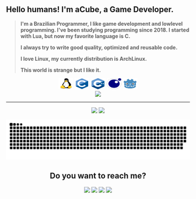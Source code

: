 ## Hello humans! I'm aCube, a Game Developer.

> **I'm a Brazilian Programmer, I like game development and lowlevel programming. I've been studying programming since 2018. I started with Lua, but now my favorite language is C.**
> 
> **I always try to write good quality, optimized and reusable code.**
> 
> **I love Linux, my currently distribution is ArchLinux.**
> 
> **This world is strange but I like it.**

<div align="center" style="display: inline_block">
	<img alt="Linux" width="40" height="30" src="https://raw.githubusercontent.com/devicons/devicon/master/icons/linux/linux-original.svg">
	<img alt="C" width="40" height="30" src="https://raw.githubusercontent.com/devicons/devicon/master/icons/c/c-original.svg">
	<img alt="C++" width="40" height="30" src="https://raw.githubusercontent.com/devicons/devicon/master/icons/cplusplus/cplusplus-original.svg">
	<img alt="Lua" width="40" height="30" src="https://raw.githubusercontent.com/devicons/devicon/master/icons/lua/lua-original.svg">
	<img alt="Godot" width="40" height="30" src="https://raw.githubusercontent.com/devicons/devicon/master/icons/godot/godot-original.svg">
</div>

<div align="center">
<img align="center" src="https://komarev.com/ghpvc/?username=aCube1&style=flat-square">
</div>

---
<div align="center">
<a>
   <img height="180em" src="https://github-readme-stats-acube.vercel.app/api?username=aCube1&theme=gotham&show_icons=true&count_private=true&include_all_commits=true"/>
  <img height="180em" src="https://github-readme-stats-acube.vercel.app/api/top-langs/?username=aCube1&theme=gotham&layout=donut&include_all_commits=true"/>
</a>

![Snake animation](https://github.com/aCube1/aCube1/blob/output/github-contribution-grid-snake-dark.svg)
</div>

<div align="center">

## Do you want to reach me?

<a target="_blank" href="https://t.me/aCubeOne"> <img src="https://img.shields.io/badge/Telegram-2CA5E0?style=for-the-badge&logo=telegram&logoColor=black"></a>
<a target="_blank" href="https://www.linkedin.com/in/acube-567327253/"><img src="https://img.shields.io/badge/-LinkedIn-%230077B5?style=for-the-badge&logo=linkedin&logoColor=black"></a>
<a target="_blank" href="https://www.youtube.com/c/aCube_1"><img src="https://img.shields.io/badge/-Youtube-FF1212?style=for-the-badge&logo=youtube&logoColor=black"></a>
<a target="_blank" href="mailto:player559001@gmail.com"><img src="https://img.shields.io/badge/Gmail-D14836?style=for-the-badge&logo=gmail&logoColor=black"></a>
</div>
